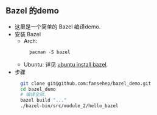 ## Bazel 的demo
- 这里是一个简单的 Bazel 编译demo.
- 安装 Bazel
  - Arch: 
    ```c++
      pacman -S bazel
    ```
  - Ubuntu:
    详见 [ubuntu install bazel](https://bazel.build/install/ubuntu).
- 步骤
  ```bash
    git clone git@github.com:fansehep/bazel_demo.git
    cd bazel_demo
    # 编译全部.
    bazel build "..."
    ./bazel-bin/src/module_2/hello_bazel
  ```